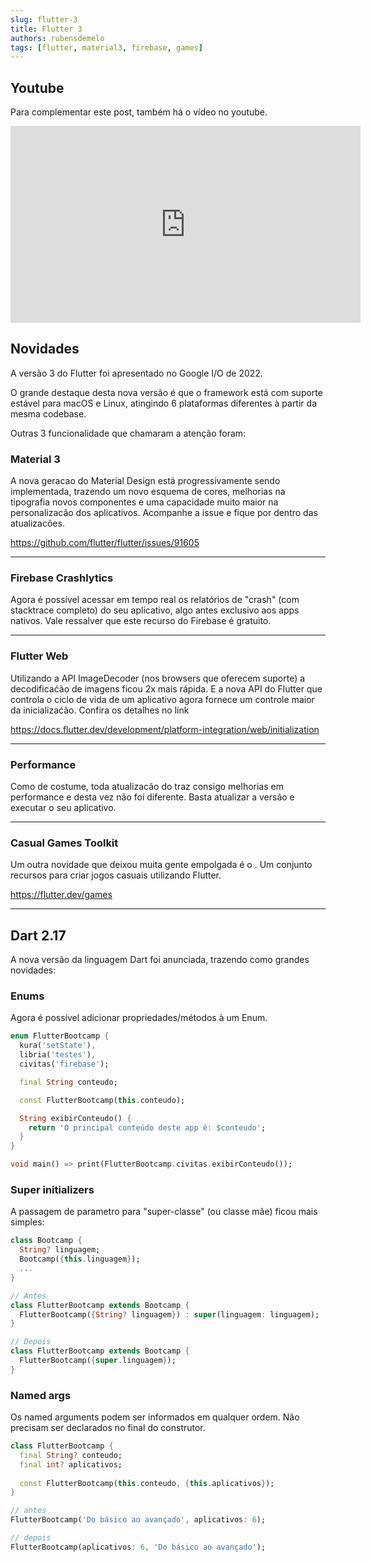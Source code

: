 ```yaml
---
slug: flutter-3
title: Flutter 3
authors: rubensdemelo
tags: [flutter, material3, firebase, games]
---
```


## Youtube

Para complementar este post, também há o vídeo no youtube.

<iframe width="560" height="315" src="https://www.youtube.com/embed/BumWvGv5k_Q" title="YouTube video player" frameborder="0" allow="accelerometer; autoplay; clipboard-write; encrypted-media; gyroscope; picture-in-picture" allowfullscreen></iframe>


## Novidades

A versão 3 do Flutter foi apresentado no Google I/O de 2022.

O grande destaque desta nova versão é que o framework está com suporte estável para macOS e Linux, atingindo 6 plataformas diferentes à partir da mesma codebase.

Outras 3 funcionalidade que chamaram a atenção foram:

### Material 3

A nova geracao do Material Design está progressivamente sendo implementada, trazendo um novo esquema de cores, melhorias na tipografia novos componentes e uma capacidade muito maior na personalizacão dos aplicativos. Acompanhe a issue e fique por dentro das atualizacões.  

https://github.com/flutter/flutter/issues/91605

---

### Firebase Crashlytics

Agora é possível acessar em tempo real os relatórios de "crash" (com stacktrace completo) do seu aplicativo, algo antes exclusivo aos apps nativos. Vale ressalver que este recurso do Firebase é gratuito.

---

### Flutter Web

Utilizando a API ImageDecoder (nos browsers que oferecem suporte) a decodificaćão de imagens ficou 2x mais rápida. E a nova API do Flutter que controla o ciclo de vida de um aplicativo agora fornece um controle maior da inicializaćão. Confira os detalhes no link

https://docs.flutter.dev/development/platform-integration/web/initialization

---

### Performance

Como de costume, toda atualizacão do traz consigo melhorias em performance e desta vez não foi diferente. Basta atualizar a versão e executar o seu aplicativo. 

---

### Casual Games Toolkit

Um outra novidade que deixou muita gente empolgada é o . Um conjunto recursos para criar jogos casuais utilizando Flutter.

https://flutter.dev/games

--- 

## Dart 2.17 
A nova versão da linguagem Dart foi anunciada, trazendo como grandes novidades:

### Enums

Agora é possível adicionar propriedades/métodos à um Enum.
```dart
enum FlutterBootcamp {
  kura('setState'),
  libria('testes'),
  civitas('firebase');

  final String conteudo;

  const FlutterBootcamp(this.conteudo);

  String exibirConteudo() {
    return 'O principal conteúdo deste app é: $conteudo';
  }
}

void main() => print(FlutterBootcamp.civitas.exibirConteudo());
```

### Super initializers

A passagem de parametro para "super-classe" (ou classe mãe) ficou mais simples: 

```dart
class Bootcamp {
  String? linguagem;
  Bootcamp({this.linguagem});
  ...
}

// Antes
class FlutterBootcamp extends Bootcamp {
  FlutterBootcamp({String? linguagem}) : super(linguagem: linguagem);
}

// Depois
class FlutterBootcamp extends Bootcamp {
  FlutterBootcamp({super.linguagem});
}
```

### Named args

Os named arguments podem ser informados em qualquer ordem. Não precisam ser declarados no final do construtor.

```dart
class FlutterBootcamp {
  final String? conteudo;
  final int? aplicativos;
  
  const FlutterBootcamp(this.conteudo, {this.aplicativos});
}

// antes
FlutterBootcamp('Do básico ao avançado', aplicativos: 6);

// depois
FlutterBootcamp(aplicativos: 6, 'Do básico ao avançado');
```